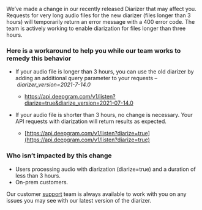 We’ve made a change in our recently released Diarizer that may affect you. Requests for very long audio files for the new diarizer (files longer than 3 hours) will temporarily return an error message with a 400 error code. The team is actively working to enable diarization for files longer than three hours.

### Here is a workaround to help you while our team works to remedy this behavior

- If your audio file is longer than 3 hours, you can use the old diarizer by adding an additional query parameter to your requests – *diarizer_version=2021-7-14.0*
  - https://api.deepgram.com/v1/listen?diarize=true&diarize_version=2021-07-14.0


- If your audio file is shorter than 3 hours, no change is necessary. Your API requests with diarization will return results as expected.
  - [https://api.deepgram.com/v1/listen?diarize=true](https://api.deepgram.com/v1/listen?diarize=true)



### Who isn’t impacted by this change

- Users processing audio with diarization (diarize=true) and a duration of less than 3 hours.
- On-prem customers.

Our customer [support](mailto:support@deepgram.com) team is always available to work with you on any issues you may see with our latest version of the diarizer.

